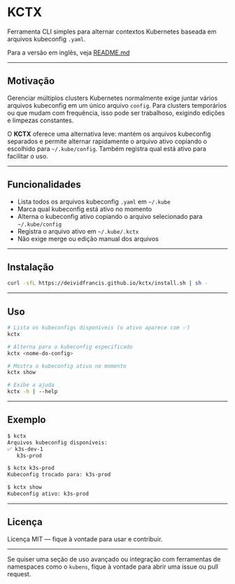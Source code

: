 # KCTX

Ferramenta CLI simples para alternar contextos Kubernetes baseada em arquivos kubeconfig `.yaml`.

Para a versão em inglês, veja [README.md](README.md)

---

## Motivação

Gerenciar múltiplos clusters Kubernetes normalmente exige juntar vários arquivos kubeconfig em um único arquivo `config`. Para clusters temporários ou que mudam com frequência, isso pode ser trabalhoso, exigindo edições e limpezas constantes.

O **KCTX** oferece uma alternativa leve: mantém os arquivos kubeconfig separados e permite alternar rapidamente o arquivo ativo copiando o escolhido para `~/.kube/config`. Também registra qual está ativo para facilitar o uso.

---

## Funcionalidades

* Lista todos os arquivos kubeconfig `.yaml` em `~/.kube`
* Marca qual kubeconfig está ativo no momento
* Alterna o kubeconfig ativo copiando o arquivo selecionado para `~/.kube/config`
* Registra o arquivo ativo em `~/.kube/.kctx`
* Não exige merge ou edição manual dos arquivos

---

## Instalação

```bash
curl -sfL https://deividfrancis.github.io/kctx/install.sh | sh -
```

---

## Uso

```bash
# Lista os kubeconfigs disponíveis (o ativo aparece com ✅)
kctx

# Alterna para o kubeconfig especificado
kctx <nome-do-config>

# Mostra o kubeconfig ativo no momento
kctx show

# Exibe a ajuda
kctx -h | --help
```

---

## Exemplo

```bash
$ kctx
Arquivos kubeconfig disponíveis:
✅ k3s-dev-1
   k3s-prod

$ kctx k3s-prod
Kubeconfig trocado para: k3s-prod

$ kctx show
Kubeconfig ativo: k3s-prod
```

---

## Licença

Licença MIT — fique à vontade para usar e contribuir.

---

Se quiser uma seção de uso avançado ou integração com ferramentas de namespaces como o `kubens`, fique à vontade para abrir uma issue ou pull request.

